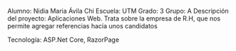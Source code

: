 Alumno: Nidia Maria  Ávila Chi
Escuela: UTM
Grado: 3 Grupo: A
Descripción del proyecto: Aplicaciones Web. Trata sobre la empresa de R.H,
que nos permite agregar referencias hacía unos candidatos

Tecnología: ASP.Net  Core,  RazorPage
